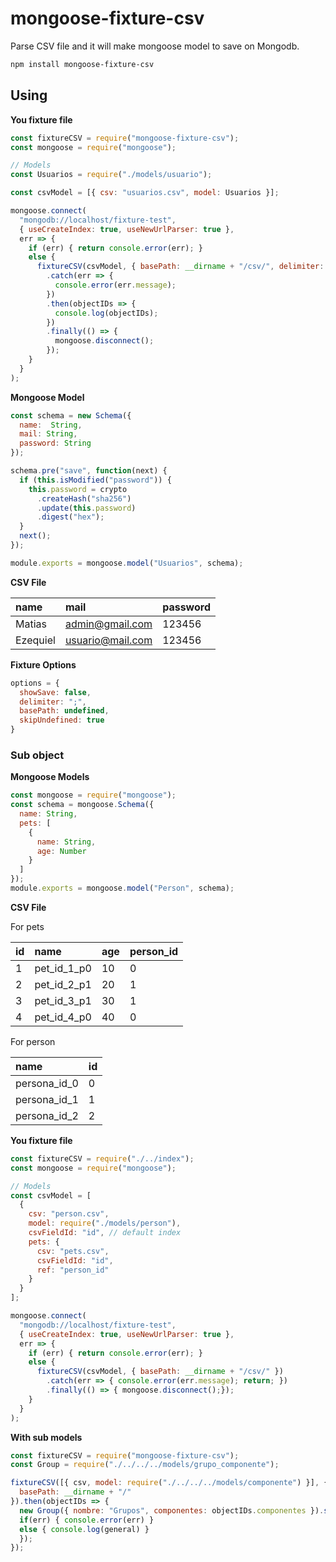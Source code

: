# mongoose-fixture-csv

Parse CSV file and it will make mongoose model to save on Mongodb.

```bash
npm install mongoose-fixture-csv
```

## Using

__You fixture file__

```javascript
const fixtureCSV = require("mongoose-fixture-csv");
const mongoose = require("mongoose");

// Models
const Usuarios = require("./models/usuario");

const csvModel = [{ csv: "usuarios.csv", model: Usuarios }];

mongoose.connect(
  "mongodb://localhost/fixture-test",
  { useCreateIndex: true, useNewUrlParser: true },
  err => {
    if (err) { return console.error(err); }
    else {
      fixtureCSV(csvModel, { basePath: __dirname + "/csv/", delimiter: ";" })
        .catch(err => {
          console.error(err.message);
        })
        .then(objectIDs => {
          console.log(objectIDs);
        })
        .finally(() => {
          mongoose.disconnect();
        });
    }
  }
);
```

__Mongoose Model__

```javascript
const schema = new Schema({
  name:  String,
  mail: String,
  password: String
});

schema.pre("save", function(next) {
  if (this.isModified("password")) {
    this.password = crypto
      .createHash("sha256")
      .update(this.password)
      .digest("hex");
  }
  next();
});

module.exports = mongoose.model("Usuarios", schema);
```

__CSV File__

|name|mail|password|
|:---|:---|:-------|
|Matias|admin@gmail.com|123456|
|Ezequiel|usuario@mail.com|123456|


__Fixture Options__

```javascript
options = {
  showSave: false,
  delimiter: ";",
  basePath: undefined,
  skipUndefined: true
}
```

### Sub object

__Mongoose Models__

```javascript
const mongoose = require("mongoose");
const schema = mongoose.Schema({
  name: String,
  pets: [
    {
      name: String,
      age: Number
    }
  ]
});
module.exports = mongoose.model("Person", schema);
```

__CSV File__

For pets

|id|name|age|person_id|
|:-|:---|:--|:--------|
|1|pet_id_1_p0|10|0|
|2|pet_id_2_p1|20|1|
|3|pet_id_3_p1|30|1|
|4|pet_id_4_p0|40|0|

For person

|name|id|
|:---|:-|
|persona_id_0|0|
|persona_id_1|1|
|persona_id_2|2|

__You fixture file__

```javascript
const fixtureCSV = require("./../index");
const mongoose = require("mongoose");

// Models
const csvModel = [
  {
    csv: "person.csv",
    model: require("./models/person"),
    csvFieldId: "id", // default index
    pets: {
      csv: "pets.csv",
      csvFieldId: "id",
      ref: "person_id"
    }
  }
];

mongoose.connect(
  "mongodb://localhost/fixture-test",
  { useCreateIndex: true, useNewUrlParser: true },
  err => {
    if (err) { return console.error(err); }
    else {
      fixtureCSV(csvModel, { basePath: __dirname + "/csv/" })
        .catch(err => { console.error(err.message); return; })
        .finally(() => { mongoose.disconnect();});
    }
  }
);
```

__With sub models__

```javascript
const fixtureCSV = require("mongoose-fixture-csv");
const Group = require("./../../../models/grupo_componente");

fixtureCSV([{ csv, model: require("./../../../models/componente") }], {
  basePath: __dirname + "/"
}).then(objectIDs => {
  new Group({ nombre: "Grupos", componentes: objectIDs.componentes }).save((err, general) => {
  if(err) { console.error(err) }
  else { console.log(general) }
  });
});
```

